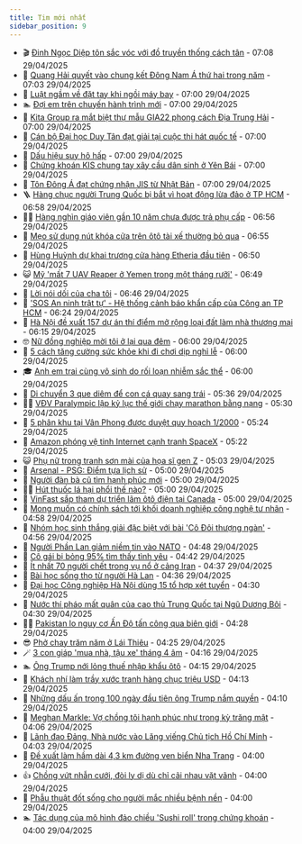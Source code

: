 ```yaml
---
title: Tim mới nhất
sidebar_position: 9
---
```


<!-- vnexpress-tin-moi-nhat:START -->
- 🎬 [Đinh Ngọc Diệp tôn sắc vóc với đồ truyền thống cách tân](https://vnexpress.net/dinh-ngoc-diep-ton-sac-voc-voi-do-truyen-thong-cach-tan-4880044.html) - 07:08 29/04/2025
- 🐎 [Quang Hải quyết vào chung kết Đông Nam Á thứ hai trong năm](https://vnexpress.net/quang-hai-quyet-vao-chung-ket-dong-nam-a-thu-hai-trong-nam-4880080.html) - 07:03 29/04/2025
- 🦍 [Luật ngầm về đặt tay khi ngồi máy bay](https://vnexpress.net/luat-ngam-ve-dat-tay-khi-ngoi-may-bay-4879930.html) - 07:00 29/04/2025
- 🏊 [Đợi em trên chuyến hành trình mới](https://vnexpress.net/doi-em-tren-chuyen-hanh-trinh-moi-4879032.html) - 07:00 29/04/2025
- 🎊 [Kita Group ra mắt biệt thự mẫu GIA22 phong cách Địa Trung Hải](https://vnexpress.net/kita-group-ra-mat-biet-thu-mau-gia22-phong-cach-dia-trung-hai-4880087.html) - 07:00 29/04/2025
- 🎃 [Cán bộ Đại học Duy Tân đạt giải tại cuộc thi hát quốc tế](https://vnexpress.net/can-bo-dai-hoc-duy-tan-dat-giai-tai-cuoc-thi-hat-quoc-te-4880085.html) - 07:00 29/04/2025
- 🧰 [Dấu hiệu suy hô hấp](https://vnexpress.net/dau-hieu-suy-ho-hap-4880031.html) - 07:00 29/04/2025
- 🔭 [Chứng khoán KIS chung tay xây cầu dân sinh ở Yên Bái](https://vnexpress.net/chung-khoan-kis-chung-tay-xay-cau-dan-sinh-o-yen-bai-4879993.html) - 07:00 29/04/2025
- 🫶 [Tôn Đông Á đạt chứng nhận JIS từ Nhật Bản](https://vnexpress.net/ton-dong-a-dat-chung-nhan-jis-tu-nhat-ban-4879780.html) - 07:00 29/04/2025
- 🪜 [Hàng chục người Trung Quốc bị bắt vì hoạt động lừa đảo ở TP HCM](https://vnexpress.net/hang-chuc-nguoi-trung-quoc-bi-bat-vi-hoat-dong-lua-dao-o-tp-hcm-4880076.html) - 06:58 29/04/2025
- 👨‍🏫 [Hàng nghìn giáo viên gần 10 năm chưa được trả phụ cấp](https://vnexpress.net/hang-nghin-giao-vien-gan-10-nam-chua-duoc-tra-phu-cap-4879619.html) - 06:56 29/04/2025
- 🎊 [Mẹo sử dụng nút khóa cửa trên ôtô tài xế thường bỏ qua](https://vnexpress.net/meo-su-dung-nut-khoa-cua-tren-oto-tai-xe-thuong-bo-qua-4879722.html) - 06:55 29/04/2025
- 🎊 [Hùng Huỳnh dự khai trương cửa hàng Etheria đầu tiên](https://vnexpress.net/hung-huynh-du-khai-truong-cua-hang-etheria-dau-tien-4879790.html) - 06:50 29/04/2025
- 😺 [Mỹ &#39;mất 7 UAV Reaper ở Yemen trong một tháng rưỡi&#39;](https://vnexpress.net/my-mat-7-uav-reaper-o-yemen-trong-mot-thang-ruoi-4880017.html) - 06:49 29/04/2025
- 🐘 [Lời nói dối của cha tôi](https://vnexpress.net/loi-noi-doi-cua-cha-toi-4880069.html) - 06:46 29/04/2025
- 🌁 [&#39;SOS An ninh trật tự&#39; - Hệ thống cảnh báo khẩn cấp của Công an TP HCM](https://vnexpress.net/sos-an-ninh-trat-tu-he-thong-canh-bao-khan-cap-cua-cong-an-tp-hcm-4879963.html) - 06:24 29/04/2025
- 🐲 [Hà Nội đề xuất 157 dự án thí điểm mở rộng loại đất làm nhà thương mại](https://vnexpress.net/ha-noi-de-xuat-157-du-an-thi-diem-mo-rong-loai-dat-lam-nha-thuong-mai-4879942.html) - 06:15 29/04/2025
- 🤓 [Nữ đồng nghiệp mời tôi ở lại qua đêm](https://vnexpress.net/nu-dong-nghiep-moi-toi-o-lai-qua-dem-4879901.html) - 06:00 29/04/2025
- 💪 [5 cách tăng cường sức khỏe khi đi chơi dịp nghỉ lễ](https://vnexpress.net/5-cach-tang-cuong-suc-khoe-khi-di-choi-dip-nghi-le-4880033.html) - 06:00 29/04/2025
- 🎓 [Anh em trai cùng vô sinh do rối loạn nhiễm sắc thể](https://vnexpress.net/anh-em-trai-cung-vo-sinh-do-roi-loan-nhiem-sac-the-4879899.html) - 06:00 29/04/2025
- 🫣 [Di chuyển 3 que diêm để con cá quay sang trái](https://vnexpress.net/cau-do-que-diem-di-chuyen-que-diem-di-chuyen-3-que-diem-de-con-ca-quay-sang-trai-4880003.html) - 05:36 29/04/2025
- 🧑‍💻 [VĐV Paralympic lập kỷ lục thế giới chạy marathon bằng nạng](https://vnexpress.net/vdv-paralympic-lap-ky-luc-the-gioi-chay-marathon-bang-nang-4880055.html) - 05:30 29/04/2025
- 🐲 [5 phân khu tại Vân Phong được duyệt quy hoạch 1/2000](https://vnexpress.net/5-phan-khu-tai-van-phong-duoc-duyet-quy-hoach-1-2000-4879644.html) - 05:24 29/04/2025
- 🌝 [Amazon phóng vệ tinh Internet cạnh tranh SpaceX](https://vnexpress.net/amazon-phong-ve-tinh-internet-canh-tranh-spacex-4879889.html) - 05:22 29/04/2025
- 😺 [Phụ nữ trong tranh sơn mài của họa sĩ gen Z](https://vnexpress.net/phu-nu-trong-tranh-son-mai-cua-hoa-si-gen-z-4878738.html) - 05:03 29/04/2025
- 🐎 [Arsenal - PSG: Điểm tựa lịch sử](https://vnexpress.net/arsenal-psg-diem-tua-lich-su-4879855.html) - 05:00 29/04/2025
- 🎡 [Người đàn bà cũ tìm hạnh phúc mới](https://vnexpress.net/nguoi-dan-ba-cu-tim-hanh-phuc-moi-4879034.html) - 05:00 29/04/2025
- 👨‍🏫 [Hút thuốc lá hại phổi thế nào?](https://vnexpress.net/hut-thuoc-la-hai-phoi-the-nao-4880001.html) - 05:00 29/04/2025
- 🦆 [VinFast sắp tham dự triển lãm ôtô điện tại Canada](https://vnexpress.net/vinfast-sap-tham-du-trien-lam-oto-dien-tai-canada-4879960.html) - 05:00 29/04/2025
- 🚦 [Mong muốn có chính sách tới khối doanh nghiệp công nghệ tư nhân](https://vnexpress.net/mong-muon-co-chinh-sach-toi-khoi-doanh-nghiep-cong-nghe-tu-nhan-4875381.html) - 04:58 29/04/2025
- 💫 [Nhóm học sinh thắng giải đặc biệt với bài &#39;Cô Đôi thượng ngàn&#39;](https://vnexpress.net/nhom-hoc-sinh-thang-giai-dac-biet-voi-bai-co-doi-thuong-ngan-4879938.html) - 04:56 29/04/2025
- 🎉 [Người Phần Lan giảm niềm tin vào NATO](https://vnexpress.net/nguoi-phan-lan-giam-niem-tin-vao-nato-4879990.html) - 04:48 29/04/2025
- 🌋 [Cô gái bị bỏng 95% tìm thấy tình yêu](https://vnexpress.net/co-gai-bi-bong-95-tim-thay-tinh-yeu-4879861.html) - 04:42 29/04/2025
- 🤖 [Ít nhất 70 người chết trong vụ nổ ở cảng Iran](https://vnexpress.net/it-nhat-70-nguoi-chet-trong-vu-no-o-cang-iran-4879987.html) - 04:37 29/04/2025
- 🦏 [Bài học sống thọ từ người Hà Lan](https://vnexpress.net/bai-hoc-song-tho-tu-nguoi-ha-lan-4879981.html) - 04:36 29/04/2025
- 🦩 [Đại học Công nghiệp Hà Nội dùng 15 tổ hợp xét tuyển](https://vnexpress.net/dai-hoc-cong-nghiep-ha-noi-dung-15-to-hop-xet-tuyen-4879978.html) - 04:30 29/04/2025
- 👺 [Nước thí pháo mất quân của cao thủ Trung Quốc tại Ngũ Dương Bôi](https://vnexpress.net/nuoc-thi-phao-mat-quan-cua-cao-thu-trung-quoc-tai-ngu-duong-boi-4879973.html) - 04:30 29/04/2025
- 🧑‍🏫 [Pakistan lo nguy cơ Ấn Độ tấn công qua biên giới](https://vnexpress.net/pakistan-lo-nguy-co-an-do-tan-cong-qua-bien-gioi-4879975.html) - 04:28 29/04/2025
- 😎 [Phở chay trăm năm ở Lái Thiêu](https://vnexpress.net/pho-chay-tram-nam-o-lai-thieu-4878658.html) - 04:25 29/04/2025
- 🪄 [3 con giáp &#39;mua nhà, tậu xe&#39; tháng 4 âm](https://vnexpress.net/van-may-12-con-giap-con-giap-may-man-3-con-giap-mua-nha-tau-xe-thang-4-am-4879598.html) - 04:16 29/04/2025
- 🏊 [Ông Trump nới lỏng thuế nhập khẩu ôtô](https://vnexpress.net/ong-trump-noi-long-thue-nhap-khau-oto-4879968.html) - 04:15 29/04/2025
- 💃 [Khách nhí làm trầy xước tranh hàng chục triệu USD](https://vnexpress.net/khach-nhi-lam-tray-xuoc-tranh-hang-chuc-trieu-usd-4879934.html) - 04:13 29/04/2025
- 🦆 [Những dấu ấn trong 100 ngày đầu tiên ông Trump nắm quyền](https://vnexpress.net/nhung-dau-an-trong-100-ngay-dau-tien-ong-trump-nam-quyen-4879922.html) - 04:10 29/04/2025
- 🎊 [Meghan Markle: Vợ chồng tôi hạnh phúc như trong kỳ trăng mật](https://vnexpress.net/meghan-markle-vo-chong-toi-hanh-phuc-nhu-trong-ky-trang-mat-4879947.html) - 04:06 29/04/2025
- 👺 [Lãnh đạo Đảng, Nhà nước vào Lăng viếng Chủ tịch Hồ Chí Minh](https://vnexpress.net/lanh-dao-dang-nha-nuoc-vao-lang-vieng-chu-tich-ho-chi-minh-4879995.html) - 04:03 29/04/2025
- 🎡 [Đề xuất làm hầm dài 4,3 km đường ven biển Nha Trang](https://vnexpress.net/de-xuat-lam-ham-dai-4-3-km-duong-ven-bien-nha-trang-4879998.html) - 04:00 29/04/2025
- 👍 [Chồng vứt nhẫn cưới, đòi ly dị dù chỉ cãi nhau vặt vãnh](https://vnexpress.net/chong-vut-nhan-cuoi-doi-ly-di-du-chi-cai-nhau-vat-vanh-4879902.html) - 04:00 29/04/2025
- 🐎 [Phẫu thuật đốt sống cho người mắc nhiều bệnh nền](https://vnexpress.net/phau-thuat-dot-song-cho-nguoi-mac-nhieu-benh-nen-4879962.html) - 04:00 29/04/2025
- 🏊 [Tác dụng của mô hình đảo chiều &#39;Sushi roll&#39; trong chứng khoán](https://vnexpress.net/tac-dung-cua-mo-hinh-dao-chieu-sushi-roll-trong-chung-khoan-4879948.html) - 04:00 29/04/2025<!-- vnexpress-tin-moi-nhat:END -->
